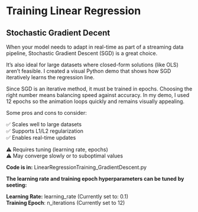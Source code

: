 # Training Linear Regression

## Stochastic Gradient Decent


When your model needs to adapt in real-time as part of a streaming data pipeline, Stochastic Gradient Descent (SGD) is a great choice.

It’s also ideal for large datasets where closed-form solutions (like OLS) aren’t feasible. I created a visual Python demo that shows how SGD iteratively learns the regression line. 

Since SGD is an iterative method, it must be trained in epochs. Choosing the right number means balancing speed against accuracy.
In my demo, I used 12 epochs so the animation loops quickly and remains visually appealing.  

Some pros and cons to consider:

✅ Scales well to large datasets  
✅ Supports L1/L2 regularization  
✅ Enables real-time updates  

⚠️ Requires tuning (learning rate, epochs)  
⚠️ May converge slowly or to suboptimal values  



**Code is in:** LinearRegressionTraining_GradientDescent.py

**The learning rate and training epoch hyperparameters can be tuned by seeting:**

**Learning Rate:** learning_rate (Currently set to: 0.1)  
**Training Epoch**: n_iterations (Currently set to 12)


